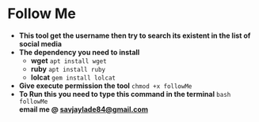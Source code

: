 # Follow Me
- **This tool get the username then try to search its existent in the list of social media**<br>
- **The dependency you need to install**<br>
	- **wget** `apt install wget`<br>
	- **ruby** `apt install ruby`<br>
	- **lolcat** `gem install lolcat`<br>
- **Give execute permission the tool** `chmod +x followMe`
- **To Run this you need to type this command in the terminal** `bash followMe`<br>
**email me @ savjaylade84@gmail.com**